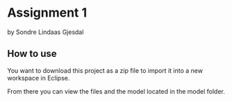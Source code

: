 # Assignment 1
by Sondre Lindaas Gjesdal

## How to use

You want to download this project as a zip file to import it into a new workspace in Eclipse.

From there you can view the files and the model located in the model folder.